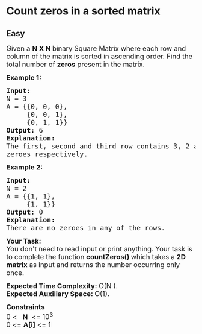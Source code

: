 # Count zeros in a sorted matrix
## Easy
<div class="problems_problem_content__Xm_eO" bis_skin_checked="1"><p><span style="font-size:18px">Given a <strong>N X N&nbsp;</strong>binary Square Matrix where each row and column of the matrix is sorted in ascending order. Find the total number of <strong>zeros</strong> present in the matrix.</span></p>

<p><span style="font-size:18px"><strong>Example 1:</strong></span></p>

<pre><span style="font-size:18px"><strong>Input:
</strong>N = 3
A = {{0, 0, 0},
&nbsp;    {0, 0, 1},
&nbsp;    {0, 1, 1}}<strong>
Output: </strong>6
<strong>Explanation: 
</strong>The first, second and third row contains 3, 2 and 1
zeroes respectively.</span></pre>

<p><span style="font-size:18px"><strong>Example 2:</strong></span></p>

<pre><span style="font-size:18px"><strong>Input:
</strong>N = 2
A = {{1, 1},
&nbsp;    {1, 1}}
<strong>Output: </strong>0
<strong>Explanation:
</strong>There are no zeroes in any of the rows.</span></pre>

<p><span style="font-size:18px"><strong>Your Task:</strong><br>
You don't need to read input or print anything. Your task is to complete the function&nbsp;<strong>countZeros()&nbsp;</strong>which takes a <strong>2D matrix</strong> as input and returns the number occurring only once.</span></p>

<p><span style="font-size:18px"><strong>Expected Time Complexity:&nbsp;</strong>O(N ).<br>
<strong>Expected Auxiliary Space:&nbsp;</strong>O(1).</span></p>

<p><span style="font-size:18px"><strong>Constraints</strong><br>
0 &lt; &nbsp; <strong>N</strong>&nbsp; &lt;= 10<sup>3</sup><br>
0 &lt;= <strong>A[i]</strong> &lt;= 1</span></p>
</div>